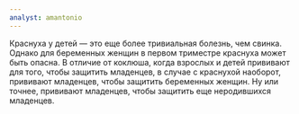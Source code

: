 ```yaml
---
analyst: amantonio
---
```


Краснуха у детей — это еще более тривиальная болезнь, чем свинка. Однако для беременных женщин в первом триместре краснуха может быть опасна.
В отличие от коклюша, когда взрослых и детей прививают для того, чтобы защитить младенцев, в случае с краснухой наоборот, прививают младенцев, чтобы защитить беременных женщин. Ну или точнее, прививают младенцев, чтобы защитить еще неродившихся младенцев.
